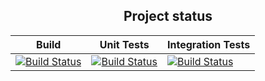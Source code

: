 <div align="center">

## Project status

|Build|Unit Tests|Integration Tests|
|------|-------|-------|
|[![Build Status](https://dev.azure.com/bartlomiejkwiatkowski00/Telegram.Bot.CovidPoll/_apis/build/status/Build%20and%20tests?branchName=main&stageName=Build&jobName=Execute%20build%20and%20push%20to%20DockerHub)](https://dev.azure.com/bartlomiejkwiatkowski00/Telegram.Bot.CovidPoll/_build/latest?definitionId=13&branchName=main)|[![Build Status](https://dev.azure.com/bartlomiejkwiatkowski00/Telegram.Bot.CovidPoll/_apis/build/status/Build%20and%20tests?branchName=main&stageName=Unit%20tests&jobName=Execute%20XUnit%20tests)](https://dev.azure.com/bartlomiejkwiatkowski00/Telegram.Bot.CovidPoll/_build/latest?definitionId=13&branchName=main)|[![Build Status](https://dev.azure.com/bartlomiejkwiatkowski00/Telegram.Bot.CovidPoll/_apis/build/status/Build%20and%20tests?branchName=main&stageName=Integration%20tests&jobName=Execute%20integration%20tests)](https://dev.azure.com/bartlomiejkwiatkowski00/Telegram.Bot.CovidPoll/_build/latest?definitionId=13&branchName=main)|

</div>

